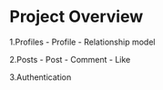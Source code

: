 # Project Overview

1.Profiles
    - Profile
    - Relationship model

2.Posts
    - Post
    - Comment
    - Like
    
3.Authentication
